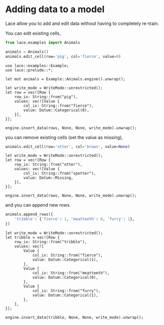 # Adding data to a model

Lace allow you to add and edit data without having to completely re-train.

You can edit existing cells,

<div class=tabbed-blocks>

```python
from lace.examples import Animals

animals = Animals()
animals.edit_cell(row='pig', col='fierce', value=0)
```

```rust,noplayground
use lace::examples::Example;
use lace::prelude::*;

let mut animals = Example::Animals.engine().unwrap();

let write_mode = WriteMode::unrestricted();
let row = vec![Row {
    row_ix: String::from("pig"),
    values: vec![Value {
        col_ix: String::from("fierce"),
        value: Datum::Categorical(0),
    }],
}];

engine.insert_data(rows, None, None, write_mode).unwrap();
```

</div>

you can remove existing cells (set the value as missing),

<div class=tabbed-blocks>

```python
animals.edit_cell(row='otter', col='brown', value=None)
```

```rust,noplayground
let write_mode = WriteMode::unrestricted();
let row = vec![Row {
    row_ix: String::from("otter"),
    values: vec![Value {
        col_ix: String::from("spotter"),
        value: Datum::Missing,
    }],
}];

engine.insert_data(rows, None, None, write_mode).unwrap();
```

</div>

and you can append new rows.

<div class=tabbed-blocks>

```python
animals.append_rows({
    'tribble': {'fierce': 1, 'meatteeth': 0, 'furry': 1},
})
```

```rust,noplayground
let write_mode = WriteMode::unrestricted();
let tribble = vec![Row {
    row_ix: String::from("tribble"),
    values: vec![
        Value {
            col_ix: String::from("fierce"),
            value: Datum::Categorical(1),
        },
        Value {
            col_ix: String::from("meatteeth"),
            value: Datum::Categorical(0),
        },
        Value {
            col_ix: String::from("furry"),
            value: Datum::Categorical(1),
        },
    ],
}];

engine.insert_data(tribble, None, None, write_mode).unwrap();
```

</div>
